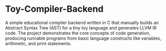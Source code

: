 # Toy-Compiler-Backend
A simple educational compiler backend written in C that manually builds an Abstract Syntax Tree (AST) for a tiny toy language and generates LLVM IR code. The project demonstrates the core concepts of code generation, producing runnable programs from basic language constructs like variables, arithmetic, and print statements.
